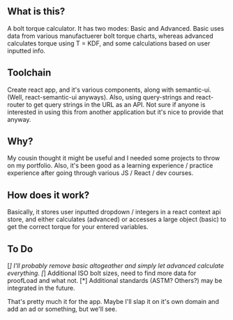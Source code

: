 ## What is this? 

A bolt torque calculator. It has two modes: Basic and Advanced. Basic uses data from various manufactuerer bolt torque charts, whereas advanced calculates torque using T = KDF, and some calculations based on user inputted info. 

## Toolchain

Create react app, and it's various components, along with semantic-ui. (Well, react-semantic-ui anyways). 
Also, using query-strings and react-router to get query strings in the URL as an API. Not sure if anyone 
is interested in using this from another application but it's nice to provide that anyway.  

## Why? 

My cousin thought it might be useful and I needed some projects to throw on my portfolio. Also, it's been
good as a learning experience / practice experience after going through various JS / React / dev courses. 

## How does it work? 

Basically, it stores user inputted dropdown / integers in a react context api store, and either calculates (advanced) 
or accesses a large object (basic) to get the correct torque for your entered variables. 

## To Do

[*] I'll probably remove basic altogeather and simply let advanced calculate everything. 
[*] Additional ISO bolt sizes, need to find more data for proofLoad and what not. 
[*] Additional standards (ASTM? Others?) may be integrated in the future. 

That's pretty much it for the app. Maybe I'll slap it on it's own domain and add an ad or something, 
but we'll see. 